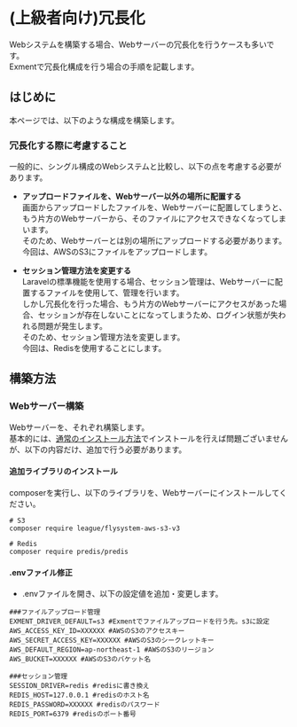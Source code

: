 # (上級者向け)冗長化
Webシステムを構築する場合、Webサーバーの冗長化を行うケースも多いです。  
Exmentで冗長化構成を行う場合の手順を記載します。

## はじめに
本ページでは、以下のような構成を構築します。  


### 冗長化する際に考慮すること
一般的に、シングル構成のWebシステムと比較し、以下の点を考慮する必要があります。

- **アップロードファイルを、Webサーバー以外の場所に配置する**  
画面からアップロードしたファイルを、Webサーバーに配置してしまうと、もう片方のWebサーバーから、そのファイルにアクセスできなくなってしまいます。  
そのため、Webサーバーとは別の場所にアップロードする必要があります。  
今回は、AWSのS3にファイルをアップロードします。  

- **セッション管理方法を変更する**  
Laravelの標準機能を使用する場合、セッション管理は、Webサーバーに配置するファイルを使用して、管理を行います。  
しかし冗長化を行った場合、もう片方のWebサーバーにアクセスがあった場合、セッションが存在しないことになってしまうため、ログイン状態が失われる問題が発生します。  
そのため、セッション管理方法を変更します。  
今回は、Redisを使用することにします。


## 構築方法
### Webサーバー構築
Webサーバーを、それぞれ構築します。  
基本的には、[通常のインストール方法](/ja/quick_start)でインストールを行えば問題ございませんが、以下の内容だけ、追加で行う必要があります。

#### 追加ライブラリのインストール
composerを実行し、以下のライブラリを、Webサーバーにインストールしてください。

~~~
# S3
composer require league/flysystem-aws-s3-v3

# Redis
composer require predis/predis
~~~

#### .envファイル修正
- .envファイルを開き、以下の設定値を追加・変更します。  

~~~
###ファイルアップロード管理
EXMENT_DRIVER_DEFAULT=s3 #Exmentでファイルアップロードを行う先。s3に設定
AWS_ACCESS_KEY_ID=XXXXXX #AWSのS3のアクセスキー
AWS_SECRET_ACCESS_KEY=XXXXXX #AWSのS3のシークレットキー
AWS_DEFAULT_REGION=ap-northeast-1 #AWSのS3のリージョン
AWS_BUCKET=XXXXXX #AWSのS3のバケット名

###セッション管理
SESSION_DRIVER=redis #redisに書き換え
REDIS_HOST=127.0.0.1 #redisのホスト名
REDIS_PASSWORD=XXXXXX #redisのパスワード
REDIS_PORT=6379 #redisのポート番号
~~~
